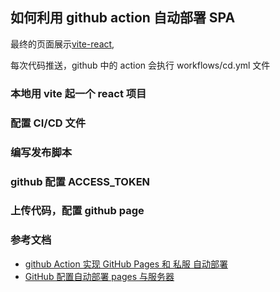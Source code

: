 ## 如何利用 github action 自动部署 SPA

最终的页面展示[vite-react](http://niaogege.cn/vite-react/),

每次代码推送，github 中的 action 会执行 workflows/cd.yml 文件

### 本地用 vite 起一个 react 项目

### 配置 CI/CD 文件

### 编写发布脚本

### github 配置 ACCESS_TOKEN

### 上传代码，配置 github page

### 参考文档

- [github Action 实现 GitHub Pages 和 私服 自动部署](https://juejin.cn/post/6877125036243845128#comment)
- [GitHub 配置自动部署 pages 与服务器](https://wiki.eryajf.net/pages/47a507/)
